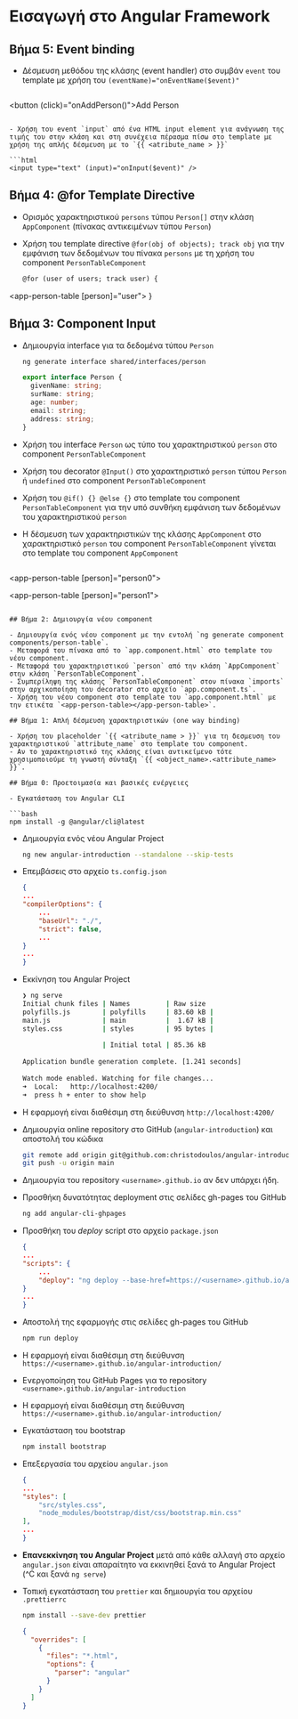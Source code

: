 # Εισαγωγή στο Angular Framework

## Βήμα 5: Event binding
 
- Δέσμευση μεθόδου της κλάσης (event handler) στο συμβάν `event` του template με χρήση του `(eventName)="onEventName($event)"`
 
  ```html
<button (click)="onAddPerson()">Add Person</button>
  ```
 
- Χρήση του event `input` από ένα HTML input element για ανάγνωση της τιμής του στην κλάση και στη συνέχεια πέρασμα πίσω στο template με χρήση της απλής δέσμευση με το `{{ <atribute_name > }}`
 
  ```html
<input type="text" (input)="onInput($event)" />
  ```

## Βήμα 4: @for Template Directive
 
- Ορισμός χαρακτηριστικού `persons` τύπου `Person[]` στην κλάση `AppComponent` (πίνακας αντικειμένων τύπου `Person`)
- Χρήση του template directive `@for(obj of objects); track obj` για την εμφάνιση των δεδομένων του πίνακα `persons` με τη χρήση του component `PersonTableComponent`
 
  ```html
  @for (user of users; track user) {
<app-person-table [person]="user"></app-person-table>
  }

## Βήμα 3: Component Input
 
- Δημιουργία interface για τα δεδομένα τύπου `Person`
 
  ```bash
  ng generate interface shared/interfaces/person
  ```
 
  ```typescript
  export interface Person {
    givenName: string;
    surName: string;
    age: number;
    email: string;
    address: string;
  }
  ```
 
- Χρήση του interface `Person` ως τύπο του χαρακτηριστικού `person` στο component `PersonTableComponent`
 
- Χρήση του decorator `@Input()` στο χαρακτηριστικό `person` τύπου `Person` ή `undefined` στο component `PersonTableComponent`
 
- Χρήση του `@if() {} @else {}` στο template του component `PersonTableComponent` για την υπό συνθήκη εμφάνιση των δεδομένων του χαρακτηριστικού `person`
 
- Η δέσμευση των χαρακτηριστικών της κλάσης `AppComponent` στο χαρακτηριστικό `person` του component `PersonTableComponent` γίνεται στο template του component `AppComponent`
 
  ```html
<app-person-table [person]="person0"></app-person-table>
<!-- Χωρίς δέσμευση στο επόμενο -->
<app-person-table></app-person-table>
<app-person-table [person]="person1"></app-person-table>
  ```

## Βήμα 2: Δημιουργία νέου component
 
- Δημιουργία ενός νέου component με την εντολή `ng generate component components/person-table`.
- Μεταφορά του πίνακα από το `app.component.html` στο template του νέου component.
- Μεταφορά του χαρακτηριστικού `person` από την κλάση `AppComponent` στην κλάση `PersonTableComponent`.
- Συμπερίληψη της κλάσης `PersonTableComponent` στον πίνακα `imports` στην αρχικοποίηση του decorator στο αρχείο `app.component.ts`.
- Χρήση του νέου component στο template του `app.component.html` με την ετικέτα `<app-person-table></app-person-table>`.
 
 ## Βήμα 1: Απλή δέσμευση χαρακτηριστικών (one way binding)
 
- Χρήση του placeholder `{{ <atribute_name > }}` για τη δεσμευση του χαρακτηριστικού `attribute_name` στο template του component.
- Αν το χαρακτηριστικό της κλάσης είναι αντικείμενο τότε χρησιμοποιούμε τη γνωστή σύνταξη `{{ <object_name>.<attribute_name> }}`.

## Βήμα 0: Προετοιμασία και βασικές ενέργειες
 
- Εγκατάσταση του Angular CLI
 
  ```bash
  npm install -g @angular/cli@latest
  ```
 
- Δημιουργία ενός νέου Angular Project
 
  ```bash
  ng new angular-introduction --standalone --skip-tests
  ```
 
- Επεμβάσεις στο αρχείο `ts.config.json`
 
  ```json
  {
  ...
  "compilerOptions": {
      ...
      "baseUrl": "./",
      "strict": false,
      ...
  }
  ...
  }
  ```
 
- Εκκίνηση του Angular Project
 
  ```bash
  ❯ ng serve
  Initial chunk files | Names         | Raw size
  polyfills.js        | polyfills     | 83.60 kB |
  main.js             | main          |  1.67 kB |
  styles.css          | styles        | 95 bytes |
 
                      | Initial total | 85.36 kB
 
  Application bundle generation complete. [1.241 seconds]
 
  Watch mode enabled. Watching for file changes...
  ➜  Local:   http://localhost:4200/
  ➜  press h + enter to show help
  ```
 
- Η εφαρμογή είναι διαθέσιμη στη διεύθυνση `http://localhost:4200/`
 
- Δημιουργία online repository στο GitHub (`angular-introduction`) και αποστολή του κώδικα
 
  ```bash
  git remote add origin git@github.com:christodoulos/angular-introduction.git
  git push -u origin main
  ```
 
- Δημιουργία του repository `<username>.github.io` αν δεν υπάρχει ήδη.
 
- Προσθήκη δυνατότητας deployment στις σελίδες gh-pages του GitHub
 
  ```bash
  ng add angular-cli-ghpages
  ```
 
- Προσθήκη του _deploy_ script στο αρχείο `package.json`
 
  ```json
  {
  ...
  "scripts": {
      ...
      "deploy": "ng deploy --base-href=https://<username>.github.io/angular-introduction/"
  }
  ...
  }
  ```
 
- Αποστολή της εφαρμογής στις σελίδες gh-pages του GitHub
 
  ```bash
  npm run deploy
  ```
 
- Η εφαρμογή είναι διαθέσιμη στη διεύθυνση `https://<username>.github.io/angular-introduction/`
 
- Ενεργοποίηση του GitHub Pages για το repository `<username>.github.io/angular-introduction`
 
- Η εφαρμογή είναι διαθέσιμη στη διεύθυνση `https://<username>.github.io/angular-introduction/`
 
- Εγκατάσταση του bootstrap
 
  ```bash
  npm install bootstrap
  ```
 
- Επεξεργασία του αρχείου `angular.json`
 
  ```json
  {
  ...
  "styles": [
      "src/styles.css",
      "node_modules/bootstrap/dist/css/bootstrap.min.css"
  ],
  ...
  }
  ```
 
- **Επανεκκίνηση του Angular Project** μετά από κάθε αλλαγή στο αρχείο `angular.json` είναι απαραίτητο να εκκινηθεί ξανά το Angular Project (^C και ξανά `ng serve`)
 
- Τοπική εγκατάσταση του `prettier` και δημιουργία του αρχείου `.prettierrc`
 
  ```bash
  npm install --save-dev prettier
  ```
 
  ```json
  {
    "overrides": [
      {
        "files": "*.html",
        "options": {
          "parser": "angular"
        }
      }
    ]
  }
  ```